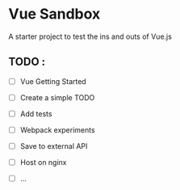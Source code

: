 # Vue Sandbox

A starter project to test the ins and outs of Vue.js

## TODO : 
 - [ ] Vue Getting Started
 - [ ] Create a simple TODO
 - [ ] Add tests
 - [ ] Webpack experiments
 - [ ] Save to external API
 - [ ] Host on nginx
 - [ ] ...

